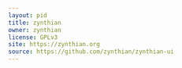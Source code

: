 ```yaml
---
layout: pid
title: zynthian
owner: zynthian
license: GPLv3
site: https://zynthian.org
source: https://github.com/zynthian/zynthian-ui
---
```

